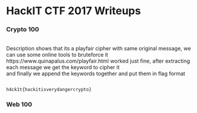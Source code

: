 <h1>HackIT CTF 2017 Writeups</h1>

<h3>Crypto 100 </h3><br>
Description shows that its a playfair cipher with same original message, we can use some online tools to bruteforce it <br>
https://www.quinapalus.com/playfair.html worked just fine, after extracting each message we get the keyword to cipher it<br>
and finally we append the keywords together and put them in flag format <br>
<code><br>
h4ck1t{hackitisverydangercrypto}
</code>



<h3>Web 100</h3><br>
